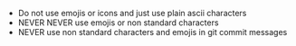 - Do not use emojis or icons and just use plain ascii characters
- NEVER NEVER use emojis or non standard characters
- NEVER use non standard characters and emojis in git commit messages